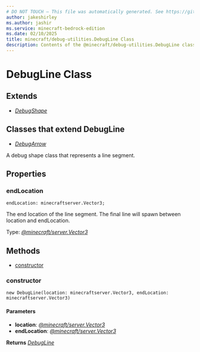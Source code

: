 ```yaml
---
# DO NOT TOUCH — This file was automatically generated. See https://github.com/mojang/minecraftapidocsgenerator to modify descriptions, examples, etc.
author: jakeshirley
ms.author: jashir
ms.service: minecraft-bedrock-edition
ms.date: 02/10/2025
title: minecraft/debug-utilities.DebugLine Class
description: Contents of the @minecraft/debug-utilities.DebugLine class.
---
```

# DebugLine Class

## Extends
- [*DebugShape*](DebugShape.md)

## Classes that extend DebugLine
- [*DebugArrow*](DebugArrow.md)

A debug shape class that represents a line segment.

## Properties

### **endLocation**
`endLocation: minecraftserver.Vector3;`

The end location of the line segment. The final line will spawn between location and endLocation.

Type: [*@minecraft/server.Vector3*](../../../scriptapi/minecraft/server/Vector3.md)

## Methods
- [constructor](#constructor)

### **constructor**
`
new DebugLine(location: minecraftserver.Vector3, endLocation: minecraftserver.Vector3)
`

#### **Parameters**
- **location**: [*@minecraft/server.Vector3*](../../../scriptapi/minecraft/server/Vector3.md)
- **endLocation**: [*@minecraft/server.Vector3*](../../../scriptapi/minecraft/server/Vector3.md)

**Returns** [*DebugLine*](DebugLine.md)

